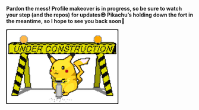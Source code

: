 **Pardon the mess! Profile makeover is in progress, so be sure to watch your step (and the repos) for updates😎 Pikachu’s holding down the fort in the meantime, so I hope to see you back soon👋**

<img src="https://github.com/ArlCIbe/ArlCIbe/blob/main/images/PikachuUnderConstruction.gif" width="60%" height="40%" />
